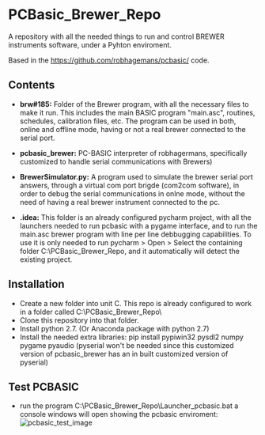 # PCBasic_Brewer_Repo
A repository with all the needed things to run and control BREWER instruments software, under a Pyhton enviroment.

Based in the https://github.com/robhagemans/pcbasic/ code.

## Contents
* **brw#185:** 
Folder of the Brewer program, with all the necessary files to make it run. This includes the main BASIC program "main.asc", routines, schedules, calibration files, etc. The program can be used in both, online and offline mode, having or not a real brewer connected to the serial port. 

* **pcbasic_brewer:** 
PC-BASIC interpreter of robhagermans, specifically customized to handle serial communications with Brewers)

* **BrewerSimulator.py:**
A program used to simulate the brewer serial port answers, through a virtual com port brigde (com2com software), in order to debug the serial communications in onlne mode, without the need of having a real brewer instrument connected to the pc.

* **.idea:**
This folder is an already configured pycharm project, with all the launchers needed to run pcbasic with a pygame interface, and to run the main.asc brewer program with line per line debbugging capabilities. To use it is only needed to run pycharm > Open > Select the containing folder C:\PCBasic_Brewer_Repo, and it automatically will detect the existing project.



## Installation
* Create a new folder into unit C. This repo is already configured to work in a folder called C:\PCBasic_Brewer_Repo\
* Clone this repository into that folder. 
* Install python 2.7. (Or Anaconda package with python 2.7) 
* Install the needed extra libraries: pip install pypiwin32 pysdl2 numpy pygame pyaudio (pyserial won't be needed since this customized version of pcbasic_brewer has an in built customized version of pyserial)



## Test PCBASIC
* run the program C:\PCBasic_Brewer_Repo\Launcher_pcbasic.bat
a console windows will open showing the pcbasic enviroment:
![pcbasic_test_image](https://www.dropbox.com/s/excytyvxuscajlt/PCBASIC_test.PNG?dl=0)




